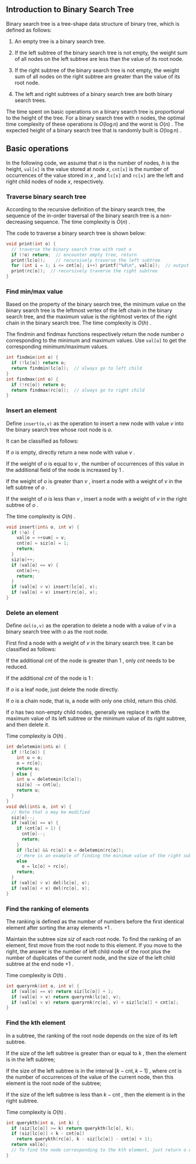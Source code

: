 ## Introduction to Binary Search Tree

Binary search tree is a tree-shape data structure of binary tree, which is defined as follows:

1. An empty tree is a binary search tree.

2. If the left subtree of the binary search tree is not empty, the weight sum of all nodes on the left subtree are less than the value of its root node.

3. If the right subtree of the binary search tree is not empty, the weight sum of all nodes on the right subtree are greater than the value of its root node.

4. The left and right subtrees of a binary search tree are both binary search trees.

The time spent on basic operations on a binary search tree is proportional to the height of the tree. For a binary search tree with $n$ nodes, the optimal time complexity of these operations is $O(\log n)$ and the worst is $O(n)$ . The expected height of a binary search tree that is randomly built is $O(\log n)$ .

## Basic operations

In the following code, we assume that $n$ is the number of nodes, $h$ is the height, `val[x]` is the value stored at node $x$, `cnt[x]` is the number of occurrences of the value stored in $x$ , and `lc[x]` and `rc[x]` are the left and right child nodes of node $x$, respectively.

### Traverse binary search tree

According to the recursive definition of the binary search tree, the sequence of the in-order traversal of the binary search tree is a non-decreasing sequence. The time complexity is $O(n)$ .

The code to traverse a binary search tree is shown below:

```cpp
void print(int o) {
  // traverse the binary search tree with root o
  if (!o) return;  // encounter empty tree, return
  print(lc[o]);    // recursively traverse the left subtree
  for (int i = 1; i <= cnt[o]; i++) printf("%d\n", val[o]);  // output root node information
  print(rc[o]);  // recursively traverse the right subtree
}
```

### Find min/max value

Based on the property of the binary search tree, the minimum value on the binary search tree is the leftmost vertex of the left chain in the binary search tree, and the maximum value is the rightmost vertex of the right chain in the binary search tree. The time complexity is $O(h)$ .

The findmin and findmax functions respectively return the node number $o$ corresponding to the minimum and maximum values. Use `val[o]` to get the corresponding minimum/maximum values.

```cpp
int findmin(int o) {
  if (!lc[o]) return o;
  return findmin(lc[o]);  // always go to left child
}
int findmax(int o) {
  if (!rc[o]) return o;
  return findmax(rc[o]);  // always go to right child
}
```

### Insert an element

Define `insert(o,v)` as the operation to insert a new node with value $v$ into the binary search tree whose root node is $o$.

It can be classified as follows:

If $o$ is empty, directly return a new node with value $v$ .

If the weight of $o$ is equal to $v$ , the number of occurrences of this value in the additional field of the node is increased by $1$ .

If the weight of $o$ is greater than $v$ , insert a node with a weight of $v$ in the left subtree of $o$ .

If the weight of $o$ is less than $v$ , insert a node with a weight of $v$ in the right subtree of $o$ .

The time complexity is $O(h)$ .

```cpp
void insert(int& o, int v) {
  if (!o) {
    val[o = ++sum] = v;
    cnt[o] = siz[o] = 1;
    return;
  }
  siz[o]++;
  if (val[o] == v) {
    cnt[o]++;
    return;
  }
  if (val[o] > v) insert(lc[o], v);
  if (val[o] < v) insert(rc[o], v);
}
```

### Delete an element

Define `del(o,v)` as the operation to delete a node with a value of $v$ in a binary search tree with $o$ as the root node.

First find a node with a weight of $v$ in the binary search tree. It can be classified as follows:

If the additional $cnt$ of the node is greater than $1$ , only $cnt$ needs to be reduced.

If the additional $cnt$ of the node is $1$ :

If $o$ is a leaf node, just delete the node directly.

If $o$ is a chain node, that is, a node with only one child, return this child.

If $o$ has two non-empty child nodes, generally we replace it with the maximum value of its left subtree or the minimum value of its right subtree, and then delete it.

Time complexity is $O(h)$ .

```cpp
int deletemin(int& o) {
  if (!lc[o]) {
    int u = o;
    o = rc[o];
    return u;
  } else {
    int u = deletemin(lc[o]);
    siz[o] -= cnt[u];
    return u;
  }
}
void del(int& o, int v) {
  // Note that o may be modified
  siz[o]--;
  if (val[o] == v) {
    if (cnt[o] > 1) {
      cnt[o]--;
      return;
    }
    if (lc[o] && rc[o]) o = deletemin(rc[o]);
    // Here is an example of finding the minimum value of the right subtree
    else
      o = lc[o] + rc[o];
    return;
  }
  if (val[o] > v) del(lc[o], v);
  if (val[o] < v) del(rc[o], v);
}
```

### Find the ranking of elements

The ranking is defined as the number of numbers before the first identical element after sorting the array elements $+1$ .

Maintain the subtree size $siz$ of each root node. To find the ranking of an element, first move from the root node to this element. If you move to the right, the answer is the number of left child node of the root plus the number of duplicates of the current node, and the size of the left child subtree at the end node $+ 1$ .

Time complexity is $O(h)$ .

```cpp
int queryrnk(int o, int v) {
  if (val[o] == v) return siz[lc[o]] + 1;
  if (val[o] > v) return queryrnk(lc[o], v);
  if (val[o] < v) return queryrnk(rc[o], v) + siz[lc[o]] + cnt[o];
}
```

### Find the kth element

In a subtree, the ranking of the root node depends on the size of its left subtree.

If the size of the left subtree is greater than or equal to $k$ , then the element is in the left subtree;

If the size of the left subtree is in the interval $[k-\text{cnt},k-1]$ , where $cnt$ is the number of occurrences of the value of the current node, then this element is the root node of the subtree;

If the size of the left subtree is less than $k-\text{cnt}$ , then the element is in the right subtree.

Time complexity is $O(h)$ .

```cpp
int querykth(int o, int k) {
  if (siz[lc[o]] >= k) return querykth(lc[o], k);
  if (siz[lc[o]] < k - cnt[o])
    return querykth(rc[o], k - siz[lc[o]] - cnt[o] + 1);
  return val[o];
  // To find the node corresponding to the kth element, just return o directly
}
```
